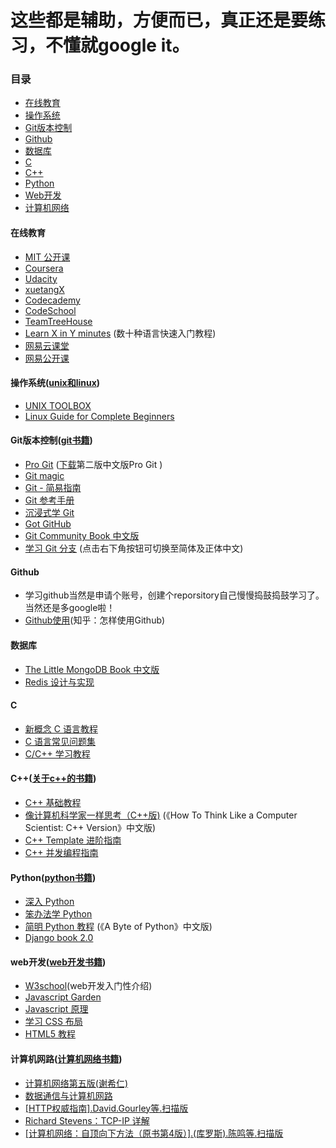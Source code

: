 
这些都是辅助，方便而已，真正还是要练习，不懂就google it。
==================

### 目录
 * [在线教育](#在线教育)
 * [操作系统](#操作系统)
 * [Git版本控制](#Git版本控制)
 * [Github](#github)
 * [数据库](#数据库)
 * [C](#c)
 * [C++](#c++)
 * [Python](#python)
 * [Web开发](#web开发)
 * [计算机网络](#计算机网络)


#### 在线教育
 * [MIT 公开课](http://ocw.mit.edu/courses/translated-courses/simplified-chinese/)
 * [Coursera](https://www.coursera.org/courses?orderby=upcoming&lngs=zh)
 * [Udacity](https://www.udacity.com/)
 * [xuetangX](https://www.xuetangx.com/)
 * [Codecademy](http://www.codecademy.com/?locale_code=zh)
 * [CodeSchool](https://www.codeschool.com/)
 * [TeamTreeHouse](http://teamtreehouse.com/)
 * [Learn X in Y minutes](http://learnxinyminutes.com/) (数十种语言快速入门教程)
 * [网易云课堂](http://study.163.com/)
 * [网易公开课](http://open.163.com)


#### 操作系统([unix和linux](https://www.dropbox.com/sh/45giyq5vzs7dhih/AABmirO2JQFmbgta1Jk1ACCRa?dl=0))
 * [UNIX TOOLBOX](http://cb.vu/unixtoolbox_zh_CN.xhtml)
 * [Linux Guide for Complete Beginners](http://happypeter.github.io/LGCB/book/)


#### Git版本控制([git书籍](https://www.dropbox.com/sh/o8v8u1csywixdpb/AADXbIXaICAn2GeuY-AbwpIta?dl=0))
 * [Pro Git](http://git-scm.com/book/zh) ([下载](https://progit2.s3.amazonaws.com/zh/2014-12-09-b11f1/progit-zh.208.pdf)第二版中文版Pro Git )
 * [Git magic](http://www-cs-students.stanford.edu/~blynn/gitmagic/intl/zh_cn/)
 * [Git - 简易指南](http://rogerdudler.github.io/git-guide/index.zh.html)
 * [Git 参考手册](http://gitref.justjavac.com/)
 * [沉浸式学 Git](http://igit.linuxtoy.org/index.html)
 * [Got GitHub](https://github.com/gotgit/gotgithub)
 * [Git Community Book 中文版](http://gitbook.liuhui998.com/)
 * [学习 Git 分支](http://pcottle.github.io/learnGitBranching/) (点击右下角按钮可切换至简体及正体中文)


#### Github
 * 学习github当然是申请个账号，创建个reporsitory自己慢慢捣鼓捣鼓学习了。当然还是多google啦！
 * [Github使用](http://www.zhihu.com/question/20070065)(知乎：怎样使用Github)


#### 数据库
 * [The Little MongoDB Book 中文版](https://github.com/justinyhuang/the-little-mongodb-book-cn)
 * [Redis 设计与实现](http://www.redisbook.com)


#### C
 * [新概念 C 语言教程](https://github.com/limingth/NCCL)
 * [C 语言常见问题集](http://c-faq-chn.sourceforge.net/ccfaq/ccfaq.html)
 * [C/C++ 学习教程](http://doc.lellansin.com/)


#### C++([关于c++的书籍](https://www.dropbox.com/sh/oatuqd51owqlq41/AAAiyhgKIdMS4fYF7dd51wRWa?dl=0))
 * [C++ 基础教程](http://www.prglab.com/cms/)
 * [像计算机科学家一样思考（C++版)](http://www.ituring.com.cn/book/1203) (《How To Think Like a Computer Scientist: C++ Version》中文版)
 * [C++ Template 进阶指南](https://github.com/wuye9036/CppTemplateTutorial)
 * [C++ 并发编程指南](https://github.com/forhappy/A-Detailed-Cplusplus-Concurrency-Tutorial)


#### Python([python书籍](https://www.dropbox.com/sh/nnaoco725ww33dg/AAAyw6BQkDY3J69YJOB8V9dOa?dl=0))
 * [深入 Python](http://woodpecker.org.cn/diveintopython/)
 * [笨办法学 Python](http://sebug.net/paper/books/LearnPythonTheHardWay/)
 * [简明 Python 教程](http://woodpecker.org.cn/abyteofpython_cn/chinese/) (《A Byte of Python》中文版)
 * [Django book 2.0](http://djangobook.py3k.cn/2.0/)


#### web开发([web开发书籍](https://www.dropbox.com/sh/xcgoz8oftm47mx8/AACZLbY-lNd6FfSUEY1KM7yfa?dl=0))
 * [W3school](http://www.w3school.com.cn/)(web开发入门性介绍)
 * [Javascript Garden](http://bonsaiden.github.io/JavaScript-Garden/zh/)
 * [Javascript 原理](http://typeof.net/s/jsmech/)
 * [学习 CSS 布局](http://zh.learnlayout.com/)
 * [HTML5 教程](http://www.w3school.com.cn/html5/)

  
#### 计算机网路([计算机网络书籍](https://www.dropbox.com/sh/5otmo4both4b15y/AADmiYEjsDA1pm3iGfx_Hr1ua?dl=0))
 * [计算机网络第五版(谢希仁)](https://www.dropbox.com/s/iiui1hu89q92k53/%E3%80%90%E8%B0%A2%E5%B8%8C%E4%BB%81%E3%80%91%E8%AE%A1%E7%AE%97%E6%9C%BA%E7%BD%91%E7%BB%9C%E7%AC%AC%E4%BA%94%E7%89%88.pdf?dl=0)
 * [数据通信与计算机网路](https://www.dropbox.com/s/4gsoeyzs0gmgfnh/%E6%95%B0%E6%8D%AE%E9%80%9A%E4%BF%A1%E4%B8%8E%E8%AE%A1%E7%AE%97%E6%9C%BA%E7%BD%91%E7%BB%9C.pdf?dl=0)
 * [[HTTP权威指南].David.Gourley等.扫描版](https://www.dropbox.com/s/svwgbmwxhhufwtl/%5BHTTP%E6%9D%83%E5%A8%81%E6%8C%87%E5%8D%97%5D.David.Gourley%E7%AD%89.%E6%89%AB%E6%8F%8F%E7%89%88.pdf?dl=0)
 * [Richard Stevens：TCP-IP 详解](https://www.dropbox.com/sh/tu46hsroxoa8rgi/AACi7KJWtHfE6UnlKikYv4W0a?dl=0)
 * [[计算机网络：自顶向下方法（原书第4版）].(库罗斯).陈鸣等.扫描版](https://www.dropbox.com/s/155j7kmwo5w9aft/%5B%E8%AE%A1%E7%AE%97%E6%9C%BA%E7%BD%91%E7%BB%9C%EF%BC%9A%E8%87%AA%E9%A1%B6%E5%90%91%E4%B8%8B%E6%96%B9%E6%B3%95%EF%BC%88%E5%8E%9F%E4%B9%A6%E7%AC%AC4%E7%89%88%EF%BC%89%5D.%28%E5%BA%93%E7%BD%97%E6%96%AF%29.%E9%99%88%E9%B8%A3%E7%AD%89.%E6%89%AB%E6%8F%8F%E7%89%88.pdf?dl=0)